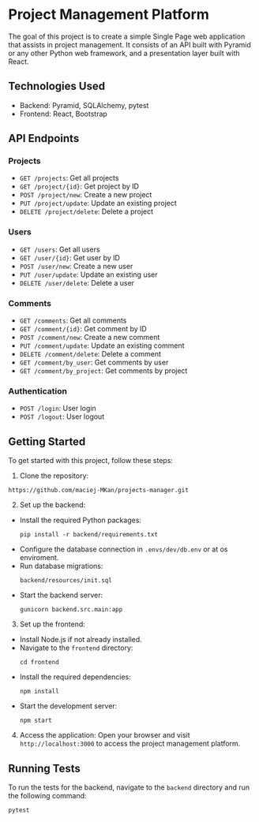 # Project Management Platform

The goal of this project is to create a simple Single Page web application that assists in project management. It consists of an API built with Pyramid or any other Python web framework, and a presentation layer built with React.

## Technologies Used
- Backend: Pyramid, SQLAlchemy, pytest
- Frontend: React, Bootstrap

## API Endpoints

### Projects
- `GET /projects`: Get all projects
- `GET /project/{id}`: Get project by ID
- `POST /project/new`: Create a new project
- `PUT /project/update`: Update an existing project
- `DELETE /project/delete`: Delete a project

### Users
- `GET /users`: Get all users
- `GET /user/{id}`: Get user by ID
- `POST /user/new`: Create a new user
- `PUT /user/update`: Update an existing user
- `DELETE /user/delete`: Delete a user

### Comments
- `GET /comments`: Get all comments
- `GET /comment/{id}`: Get comment by ID
- `POST /comment/new`: Create a new comment
- `PUT /comment/update`: Update an existing comment
- `DELETE /comment/delete`: Delete a comment
- `GET /comment/by_user`: Get comments by user
- `GET /comment/by_project`: Get comments by project

### Authentication
- `POST /login`: User login
- `POST /logout`: User logout

## Getting Started
To get started with this project, follow these steps:

1. Clone the repository:
```
https://github.com/maciej-MKan/projects-manager.git
```
2. Set up the backend:
- Install the required Python packages:
  ```
  pip install -r backend/requirements.txt
  ```
- Configure the database connection in `.envs/dev/db.env` or at os enviroment.
- Run database migrations:
  ```
  backend/resources/init.sql
  ```
- Start the backend server:
  ```
  gunicorn backend.src.main:app
  ```

3. Set up the frontend:
- Install Node.js if not already installed.
- Navigate to the `frontend` directory:
  ```
  cd frontend
  ```
- Install the required dependencies:
  ```
  npm install
  ```
- Start the development server:
  ```
  npm start
  ```

4. Access the application:
Open your browser and visit `http://localhost:3000` to access the project management platform.

## Running Tests
To run the tests for the backend, navigate to the `backend` directory and run the following command:
```
pytest
```
